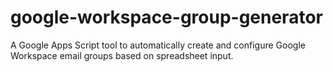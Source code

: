 # google-workspace-group-generator
A Google Apps Script tool to automatically create and configure Google Workspace email groups based on spreadsheet input.
